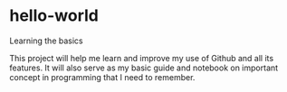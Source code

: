 # hello-world
Learning the basics

This project will help me learn and improve my use of Github and all its features. It will also serve as my basic guide and notebook on important concept in programming that I need to remember.
